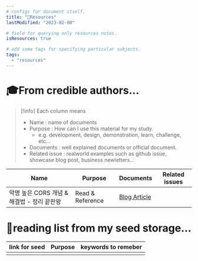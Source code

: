 ```yaml
---
# configs for document itself.
title: "🚚Resources"
lastModified: "2023-02-08"

# field for querying only resources notes.
isResources: true

# add some tags for specifying particular subjects.
tags:
  - "resources"
---
```

# 🎓From credible authors...
> [!info] Each column means
> - Name : name of documents
> - Purpose : How can I use this material for my study.
> 	- e.g. development, design, demonstration, learn, challenge, etc...
> - Documents : well explained documents or official document.
> - Related issue : realworld examples such as github issue, showcase blog post, business newletters...

| Name                                       | Purpose          | Documents | Related issues |
| ------------------------------------------ | ---------------- | --------- | -------------- |
| 악명 높은 CORS 개념 & 해결법 - 정리 끝판왕 | Read & Reference | [Blog Article](https://inpa.tistory.com/entry/WEB-%F0%9F%93%9A-CORS-%F0%9F%92%AF-%EC%A0%95%EB%A6%AC-%ED%95%B4%EA%B2%B0-%EB%B0%A9%EB%B2%95-%F0%9F%91%8F#1._Chrome_%ED%99%95%EC%9E%A5_%ED%94%84%EB%A1%9C%EA%B7%B8%EB%9E%A8_%EC%9D%B4%EC%9A%A9)          |                |


# 🌱reading list from my seed storage...
| link for seed | Purpose | keywords to remeber |
| ------------- | ------- | ----------------- |
|               |         |                   |
